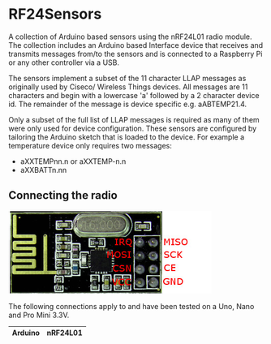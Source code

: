 # RF24Sensors
A collection of Arduino based sensors using the nRF24L01 radio module. The collection includes an Arduino based Interface device that receives and transmits messages from/to the sensors and is connected to a Raspberry Pi or any other controller via a USB.

The sensors implement a subset of the 11 character LLAP messages as originally used by Ciseco/ Wireless Things devices. All messages are 11 characters and begin with a lowercase 'a' followed by a 2 character device id. The remainder of the message is device specific e.g. aABTEMP21.4.

Only a subset of the full list of LLAP messages is required as many of them were only used for device configuration. These sensors are configured by tailoring the Arduino sketch that is loaded to the device. For example a temperature device only requires two messages:
- aXXTEMPnn.n or aXXTEMP-n.n
- aXXBATTn.nn

## Connecting the radio
![nRF24L01 pinouts](nrf24l01.jpg)

The following connections apply to and have been tested on a Uno, Nano and Pro Mini 3.3V.

Arduino | nRF24L01
------- | --------
